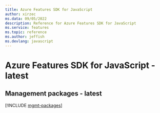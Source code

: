 ```yaml
---
title: Azure Features SDK for JavaScript
author: xirzec
ms.data: 09/05/2022
description: Reference for Azure Features SDK for JavaScript
ms.service: features
ms.topic: reference
ms.author: jeffish
ms.devlang: javascript
---
```

# Azure Features SDK for JavaScript - latest

## Management packages - latest
[!INCLUDE [mgmt-packages](features-mgmt-index.md)]